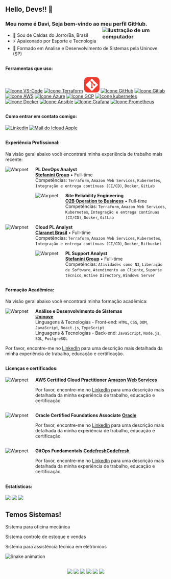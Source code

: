 <link rel="stylesheet" href="https://cdn.jsdelivr.net/gh/devicons/devicon@v2.15.1/devicon.min.css">

## Hello, Devs!! 👋
### Meu nome é Davi, Seja bem-vindo ao meu perfil GitHub. <img src="https://raw.githubusercontent.com/MicaelliMedeiros/micaellimedeiros/master/image/computer-illustration.png" alt="ilustração de um computador" min-width="200px" max-width="200px" width="200px" align="right">

- 📍  Sou de Caldas do Jorro/Ba, Brasil
- ⚡ Apaixonado por Esporte e Tecnologia
- 🧠 Formado em Analise e Desenvolvimento de Sistemas pela Uninove (SP)
<!-- - 🏦 Atualmente trabalho como Analista DevOps PL na Stefanini Group, uma multinacional brasileira que atua no setor de serviços em TI. -->

##

#### Ferramentas que uso:
[<img height="48px" width="48px" alt="Icone VS-Code" src="https://skillicons.dev/icons?i=vscode"/>](https://code.visualstudio.com)
[<img height="48px" width="48px" alt="Icone Terraform" src="https://i.postimg.cc/RVYcxcjk/terraform.png/"/>](https://www.terraform.io/)
[<img height="48px" width="48px" alt="Icone Git" src="https://raw.githubusercontent.com/tandpfun/skill-icons/main/icons/Git.svg"/>](https://git-scm.com)
[<img height="48px" width="48px" alt="Icone GitHub" src="https://skillicons.dev/icons?i=github"/>](https://github.com/)
[<img height="48px" width="48px" alt="Icone Gitlab" src="https://skillicons.dev/icons?i=gitlab"/>](https://about.gitlab.com/)
[<img height="48px" width="48px" alt="Icone AWS" src="https://skillicons.dev/icons?i=aws"/>](https://aws.amazon.com/pt)
[<img height="48px" width="48px" alt="Icone Azure" src="https://skillicons.dev/icons?i=azure"/>](https://azure.microsoft.com/pt-br/products/devops/)
[<img height="48px" width="48px" alt="Icone GCP" src="https://skillicons.dev/icons?i=gcp"/>](https://cloud.google.com/?hl=pt-BR)
[<img height="48px" width="48px" alt="Icone kubernetes" src="https://skillicons.dev/icons?i=k8s"/>](https://kubernetes.io/pt-br)
[<img height="48px" width="48px" alt="Icone Docker" src="https://skillicons.dev/icons?i=docker"/>](https://www.docker.com/)
[<img height="48px" width="48px" alt="Icone Ansible" src="https://skillicons.dev/icons?i=ansible"/>](https://www.ansible.com/)
[<img height="48px" width="48px" alt="Icone Grafana" src="https://skillicons.dev/icons?i=grafana"/>](https://grafana.com/)
[<img height="48px" width="48px" alt="Icone Prometheus" src="https://skillicons.dev/icons?i=prometheus"/>](https://prometheus.io/)

##

#### Como entrar em contato comigo:
[<img alt="Linkedin" src="https://img.shields.io/badge/-linkedin-%230077B5?style=for-the-badge&logo=linkedin&logoColor=white"/>](https://www.linkedin.com/in/davicarnneiro)
[<img alt="Mail do Icloud Apple" src="https://img.shields.io/badge/mail-FFFFFF?style=for-the-badge&logo=apple&logoColor=black"/>](mailto:davicarnneiro@icloud.com)

##

#### Experiência Profissional:
Na visão geral abaixo você encontrará minha experiência de trabalho mais recente:

[<img align="left" height="94px" width="94px" alt="Warpnet" src="https://i.postimg.cc/nLjq0TTR/STEFANINI-GROUP-LOGO.png"/>](https://stefanini.com/pt-br)
**PL DevOps Analyst** \
[**Stefanini Group**](https://stefanini.com/pt-br/) • Full-time \
Competências: `Terraform`, `Amazon Web Services`, `Kubernetes`, `Integração e entrega contínuas (CI/CD)`, `Docker`, `GitLab`

[<img align="left" height="94px" width="94px" alt="Warpnet" src="https://i.postimg.cc/MZ1yj873/images.jpg"/>](https://o2b.com.br/)
**Site Reliability Engineering** \
[**O2B Operation to Business**](https://o2b.com.br/) • Full-time \
Competências: `Terraform`, `Amazon Web Services`, `Kubernetes`, `Integração e entrega contínuas (CI/CD)`, `Docker`, `GitLab`

[<img align="left" height="94px" width="94px" alt="Warpnet" src="https://i.postimg.cc/nrN55fLP/claranet.png"/>](https://br.claranet.com/)
**Cloud PL Analyst** \
[**Claranet Brasil**](https://br.claranet.com/) • Full-time \
Competências: `Terraform`, `Amazon Web Services`, `Kubernetes`, `Integração e entrega contínuas (CI/CD)`, `Docker`, `Bitbucket`

[<img align="left" height="94px" width="94px" alt="Warpnet" src="https://i.postimg.cc/nLjq0TTR/STEFANINI-GROUP-LOGO.png"/>](https://stefanini.com/pt-br/)
**PL Support Analyst** \
[**Stefanini Group**](https://stefanini.com/pt-br/) • Full-time \
Competências: `Atividades como N3`, `Liberação de Software`, `Atendimento ao Cliente`, `Suporte técnico`, `Active Directory`, `Windows Server`

##

#### Formação Acadêmica:
Na visão geral abaixo você encontrará minha formação acadêmica:

[<img align="left" height="94px" width="94px" alt="Warpnet" src="https://i.postimg.cc/pTFWGc9d/uni9.png"/>](https://www.uninove.br/)
**Análise e Desenvolvimento de Sistemas** \
[**Uninove**](https://www.uninove.br/) \
Linguagens & Tecnologias - Front-end: `HTML`, `CSS`, `DOM`, `JavaScript`, `React.js`, `TypeScript`
<br/>Linguagens & Tecnologias - Back-end: `JavaScript`, `Node.js`, `SQL`, `PostgreSQL`

Por favor, encontre-me no [LinkedIn](https://www.linkedin.com/in/davicarnneiro/) para uma descrição mais detalhada da minha experiência de trabalho, educação e certificação.

##

#### Licenças e certificados:

[<img align="left" height="94px" width="94px" alt="Warpnet" src="https://i.postimg.cc/J0hDFSFZ/AWS-Certified-Cloud-Practitioner.png"/>](https://www.uninove.br/)
**AWS Certified Cloud Practitioner**
[**Amazon Web Services**](https://www.credly.com/badges/48750073-2f33-45a2-8f92-bd7a878404b0/linked_in_profile)

Por favor, encontre-me no [LinkedIn](https://www.linkedin.com/in/davicarnneiro/) para uma descrição mais detalhada da minha experiência de trabalho, educação e certificação.

##

[<img align="left" height="94px" width="94px" alt="Warpnet" src="https://i.postimg.cc/HshZ6gN0/oracle-logo.jpg"/>](https://www.uninove.br/)
**Oracle Certified Foundations Associate**
[**Oracle**](https://brm-certview.oracle.com/ords/certview/ScoreReport?ssn=OC2314647&registrationID=26152102)

Por favor, encontre-me no [LinkedIn](https://www.linkedin.com/in/davicarnneiro/) para uma descrição mais detalhada da minha experiência de trabalho, educação e certificação.

##

[<img align="left" height="94px" width="94px" alt="Warpnet" src="https://i.postimg.cc/vZq4gG0n/codefresh-logo.jpg"/>](https://www.uninove.br/)
**GitOps Fundamentals**
[**CodefreshCodefresh**](https://codefresh.io/codefresh-signup/?utm_source=LinkedIn&utm_medium=social&utm_content=sign_up&utm_campaign=free_trial)

Por favor, encontre-me no [LinkedIn](https://www.linkedin.com/in/davicarnneiro/) para uma descrição mais detalhada da minha experiência de trabalho, educação e certificação.

##

#### Estatísticas:
<div>
<img loading="lazy" height="180em" src="https://github-readme-stats.vercel.app/api/top-langs/?username=davicarnneiro&layout=compact&langs_count=7&theme=radical"/>
<img loading="lazy" height="180em" src="https://github-readme-stats.vercel.app/api/?username=davicarnneiro&show_icons=true&include_all_commits=true&theme=radical"/>
<img loading="lazy" height="153em" src="http://github-readme-streak-stats.herokuapp.com/?user=davicarnneiro&amp;theme=radical">
</div>




<!-- <div style="display: inline_block" align="center"><br>
  <img align="center" alt="Rafa-Js" height="30" width="40" src="https://raw.githubusercontent.com/devicons/devicon/master/icons/javascript/javascript-plain.svg">
  <img align="center" alt="Rafa-Ts" height="30" width="40" src="https://raw.githubusercontent.com/devicons/devicon/master/icons/typescript/typescript-plain.svg">
  <img align="center" alt="Rafa-React" height="30" width="40" src="https://raw.githubusercontent.com/devicons/devicon/master/icons/react/react-original.svg">
  <img align="center" alt="Rafa-HTML" height="30" width="40" src="https://raw.githubusercontent.com/devicons/devicon/master/icons/html5/html5-original.svg">
  <img align="center" alt="Rafa-CSS" height="30" width="40" src="https://raw.githubusercontent.com/devicons/devicon/master/icons/css3/css3-original.svg">
  <img align="center" alt="Rafa-Python" height="30" width="40" src="https://raw.githubusercontent.com/devicons/devicon/master/icons/python/python-original.svg">
  <img align="center" alt="Rafa-Csharp" height="30" width="40" src="https://raw.githubusercontent.com/devicons/devicon/master/icons/csharp/csharp-original.svg">
  <img align="center" alt="Rafa-Csharp" height="40" width="40" src="https://cdn.jsdelivr.net/gh/devicons/devicon/icons/php/php-plain.svg">
  <img align="center" alt="Rafa-Csharp" height="30" width="40" src="https://cdn.jsdelivr.net/gh/devicons/devicon/icons/android/android-original.svg">
  <img align="center" alt="Rafa-Csharp" height="30" width="40" src="https://cdn.jsdelivr.net/gh/devicons/devicon/icons/filezilla/filezilla-plain.svg">
  <img align="center" alt="Rafa-Csharp" height="30" width="40" src="https://cdn.jsdelivr.net/gh/devicons/devicon/icons/google/google-original.svg">
  <img align="center" alt="Rafa-Csharp" height="30" width="40" src="https://cdn.jsdelivr.net/gh/devicons/devicon/icons/codeigniter/codeigniter-plain.svg">
</div> -->
    
 ##

  <h2>Temos Sistemas!</h2>
  <p>Sistema para oficina mecânica</p>
  <p>Sistema controle de estoque e vendas</p>
  <p>Sistema para assistência tecnica em eletrônicos</p>
  
 ![Snake animation](https://github.com/davicarnneiro/davicarnneiro/blob/main/output/github-contribution-grid-snake.svg) 

 ##

 <div align="center"> 
  <a href="https://www.youtube.com/DaviCarnneiro" target="_blank"><img src="https://img.shields.io/badge/YouTube-FF0000?style=for-the-badge&logo=youtube&logoColor=white" target="_blank"></a>
  <a href="https://instagram.com/davicarnneiro" target="_blank"><img src="https://img.shields.io/badge/-Instagram-%23E4405F?style=for-the-badge&logo=instagram&logoColor=white" target="_blank"></a>
 	<a href="https://pt-br.facebook.com/davicarnneiro" target="_blank"><img src="https://img.shields.io/badge/Facebook-1877F2?style=for-the-badge&logo=facebook&logoColor=white" target="_blank"></a>
 <a href="https://api.whatsapp.com/send?phone=5575992045048&text=Ol%C3%A1!" target="_blank"><img src="https://img.shields.io/badge/WhatsApp-25D366?style=for-the-badge&logo=whatsapp&logoColor=white" target="_blank"></a> 
  <a href = "mailto:davicarjes@gmail.com"><img src="https://img.shields.io/badge/-Gmail-%23333?style=for-the-badge&logo=gmail&logoColor=white" target="_blank"></a>
  <a href="https://www.linkedin.com/in/davicarnneiro/" target="_blank"><img src="https://img.shields.io/badge/-LinkedIn-%230077B5?style=for-the-badge&logo=linkedin&logoColor=white" target="_blank"></a> 
  
</div>

